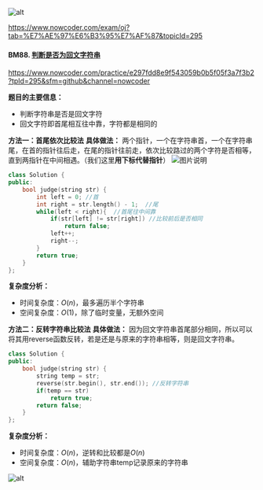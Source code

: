 ![alt](https://uploadfiles.nowcoder.com/bm/top101-head.jpg)

https://www.nowcoder.com/exam/oj?tab=%E7%AE%97%E6%B3%95%E7%AF%87&topicId=295

#### BM88. [判断是否为回文字符串](https://www.nowcoder.com/practice/e297fdd8e9f543059b0b5f05f3a7f3b2?tpId=295&sfm=github&channel=nowcoder)

https://www.nowcoder.com/practice/e297fdd8e9f543059b0b5f05f3a7f3b2?tpId=295&sfm=github&channel=nowcoder

**题目的主要信息：**

- 判断字符串是否是回文字符
- 回文字符即首尾相互往中靠，字符都是相同的

**方法一：首尾依次比较法**
**具体做法：**
两个指针，一个在字符串首，一个在字符串尾，在首的指针往后走，在尾的指针往前走，依次比较路过的两个字符是否相等，直到两指针在中间相遇。（我们这里**用下标代替指针**）
![图片说明](https://uploadfiles.nowcoder.com/images/20210725/397721558_1627195588278/A0D8D375C5962864BAE6166CA38789E0 "图片标题") 
```c++
class Solution {
public:
    bool judge(string str) {
        int left = 0; //首
        int right = str.length() - 1;  //尾
        while(left < right){  //首尾往中间靠
            if(str[left] != str[right]) //比较前后是否相同
                return false;
            left++;
            right--;
        }
        return true;
    }
};
```

**复杂度分析：**
- 时间复杂度：$O(n)$，最多遍历半个字符串
- 空间复杂度：$O(1)$，除了临时变量，无额外空间


**方法二：反转字符串比较法**
**具体做法：**
因为回文字符串首尾部分相同，所以可以将其用reverse函数反转，若是还是与原来的字符串相等，则是回文字符串。
```c++
class Solution {
public:
    bool judge(string str) {
        string temp = str;
        reverse(str.begin(), str.end()); //反转字符串
        if(temp == str)
            return true;
        return false;
    }
};
```

**复杂度分析：**
- 时间复杂度：$O(n)$，逆转和比较都是$O(n)$
- 空间复杂度：$O(n)$，辅助字符串temp记录原来的字符串

![alt](https://uploadfiles.nowcoder.com/bm/top101-tail.jpg)